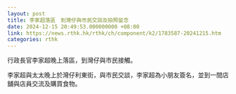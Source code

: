 ```yaml
---
layout: post
title: 李家超落區　到灣仔與市民交談及拍照留念
date: 2024-12-15 20:49:53.000000000 +08:00
link: https://news.rthk.hk/rthk/ch/component/k2/1783587-20241215.htm
categories: rthk
---
```


行政長官李家超晚上落區，到灣仔與巿民接觸。

李家超與太太晚上於灣仔利東街，與巿民交談，李家超為小朋友簽名，並到一間店舖與店員交流及購買食物。
